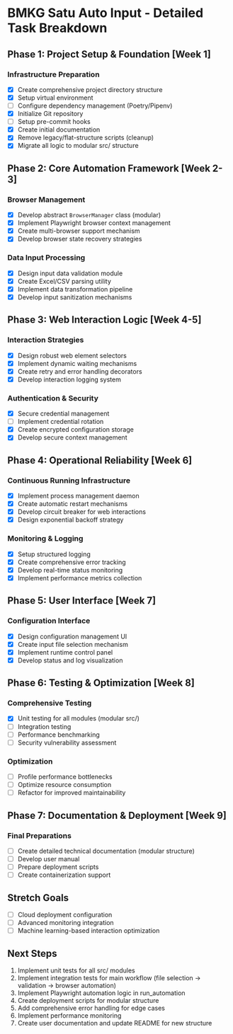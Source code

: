 # BMKG Satu Auto Input - Detailed Task Breakdown

## Phase 1: Project Setup & Foundation [Week 1]
### Infrastructure Preparation
- [x] Create comprehensive project directory structure
- [x] Setup virtual environment
- [ ] Configure dependency management (Poetry/Pipenv)
- [x] Initialize Git repository
- [ ] Setup pre-commit hooks
- [x] Create initial documentation
- [x] Remove legacy/flat-structure scripts (cleanup)
- [x] Migrate all logic to modular src/ structure

## Phase 2: Core Automation Framework [Week 2-3]
### Browser Management
- [x] Develop abstract `BrowserManager` class (modular)
- [x] Implement Playwright browser context management
- [x] Create multi-browser support mechanism
- [x] Develop browser state recovery strategies

### Data Input Processing
- [x] Design input data validation module
- [x] Create Excel/CSV parsing utility
- [x] Implement data transformation pipeline
- [x] Develop input sanitization mechanisms

## Phase 3: Web Interaction Logic [Week 4-5]
### Interaction Strategies
- [x] Design robust web element selectors
- [x] Implement dynamic waiting mechanisms
- [x] Create retry and error handling decorators
- [x] Develop interaction logging system

### Authentication & Security
- [x] Secure credential management
- [ ] Implement credential rotation
- [x] Create encrypted configuration storage
- [x] Develop secure context management

## Phase 4: Operational Reliability [Week 6]
### Continuous Running Infrastructure
- [x] Implement process management daemon
- [x] Create automatic restart mechanisms
- [x] Develop circuit breaker for web interactions
- [x] Design exponential backoff strategy

### Monitoring & Logging
- [x] Setup structured logging
- [x] Create comprehensive error tracking
- [x] Develop real-time status monitoring
- [x] Implement performance metrics collection

## Phase 5: User Interface [Week 7]
### Configuration Interface
- [x] Design configuration management UI
- [x] Create input file selection mechanism
- [x] Implement runtime control panel
- [x] Develop status and log visualization

## Phase 6: Testing & Optimization [Week 8]
### Comprehensive Testing
- [x] Unit testing for all modules (modular src/)
- [ ] Integration testing
- [ ] Performance benchmarking
- [ ] Security vulnerability assessment

### Optimization
- [ ] Profile performance bottlenecks
- [ ] Optimize resource consumption
- [ ] Refactor for improved maintainability

## Phase 7: Documentation & Deployment [Week 9]
### Final Preparations
- [ ] Create detailed technical documentation (modular structure)
- [ ] Develop user manual
- [ ] Prepare deployment scripts
- [ ] Create containerization support

## Stretch Goals
- [ ] Cloud deployment configuration
- [ ] Advanced monitoring integration
- [ ] Machine learning-based interaction optimization

## Next Steps
1. Implement unit tests for all src/ modules
2. Implement integration tests for main workflow (file selection → validation → browser automation)
3. Implement Playwright automation logic in run_automation
4. Create deployment scripts for modular structure
5. Add comprehensive error handling for edge cases
6. Implement performance monitoring
7. Create user documentation and update README for new structure